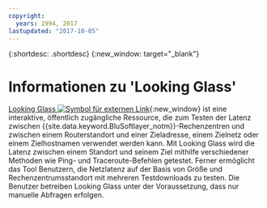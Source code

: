 ```yaml
---
copyright:
  years: 1994, 2017
lastupdated: "2017-10-05"
---
```


{:shortdesc: .shortdesc}
{:new_window: target="_blank"}

# Informationen zu 'Looking Glass'

[Looking Glass ![Symbol für externen Link](../../icons/launch-glyph.svg "Symbol für externen Link")](http://lg.softlayer.com/){:new_window} ist eine interaktive, öffentlich zugängliche Ressource, die zum Testen der Latenz zwischen {{site.data.keyword.BluSoftlayer_notm}}-Rechenzentren und zwischen einem Routerstandort und einer Zieladresse, einem Zielnetz oder einem Zielhostnamen verwendet werden kann. Mit Looking Glass wird die Latenz zwischen einem Standort und seinem Ziel mithilfe verschiedener Methoden wie Ping- und Traceroute-Befehlen getestet. Ferner ermöglicht das Tool Benutzern, die Netzlatenz auf der Basis von Größe und Rechenzentrumsstandort mit mehreren Testdownloads zu testen. Die Benutzer betreiben Looking Glass unter der Voraussetzung, dass nur manuelle Abfragen erfolgen.
